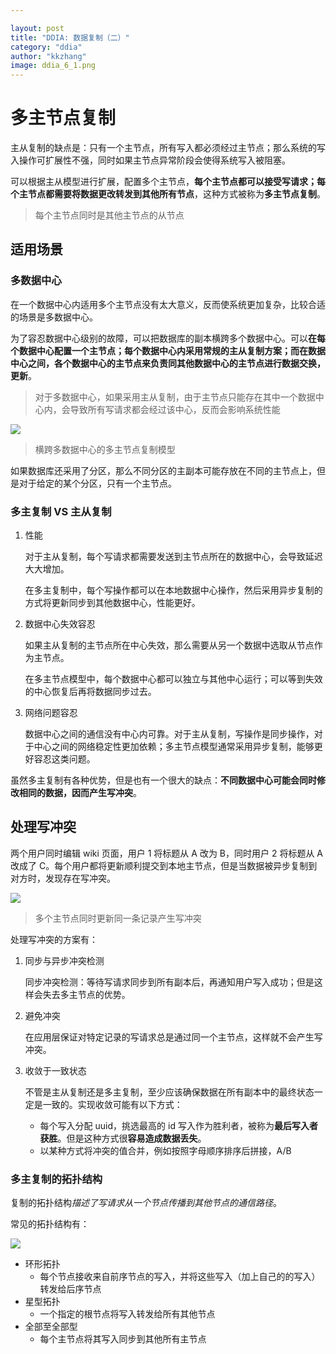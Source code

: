 ```yaml
---

layout: post
title: "DDIA: 数据复制（二）"
category: "ddia"
author: "kkzhang"
image: ddia_6_1.png
---
```


# 多主节点复制

主从复制的缺点是：只有一个主节点，所有写入都必须经过主节点；那么系统的写入操作可扩展性不强，同时如果主节点异常阶段会使得系统写入被阻塞。

可以根据主从模型进行扩展，配置多个主节点，**每个主节点都可以接受写请求；每个主节点都需要将数据更改转发到其他所有节点**，这种方式被称为**多主节点复制**。

> 每个主节点同时是其他主节点的从节点

## 适用场景

### 多数据中心

在一个数据中心内适用多个主节点没有太大意义，反而使系统更加复杂，比较合适的场景是多数据中心。

为了容忍数据中心级别的故障，可以把数据库的副本横跨多个数据中心。可以**在每个数据中心配置一个主节点；每个数据中心内采用常规的主从复制方案；而在数据中心之间，各个数据中心的主节点来负责同其他数据中心的主节点进行数据交换，更新**。

> 对于多数据中心，如果采用主从复制，由于主节点只能存在其中一个数据中心内，会导致所有写请求都会经过该中心，反而会影响系统性能

![]({{site.baseurl}}/images/ddia_6_1.png)

> 横跨多数据中心的多主节点复制模型

如果数据库还采用了分区，那么不同分区的主副本可能存放在不同的主节点上，但是对于给定的某个分区，只有一个主节点。

### 多主复制 VS 主从复制

1. 性能

    对于主从复制，每个写请求都需要发送到主节点所在的数据中心，会导致延迟大大增加。

    在多主复制中，每个写操作都可以在本地数据中心操作，然后采用异步复制的方式将更新同步到其他数据中心，性能更好。

2. 数据中心失效容忍

    如果主从复制的主节点所在中心失效，那么需要从另一个数据中选取从节点作为主节点。

    在多主节点模型中，每个数据中心都可以独立与其他中心运行；可以等到失效的中心恢复后再将数据同步过去。

3. 网络问题容忍

    数据中心之间的通信没有中心内可靠。对于主从复制，写操作是同步操作，对于中心之间的网络稳定性更加依赖；多主节点模型通常采用异步复制，能够更好容忍这类问题。

虽然多主复制有各种优势，但是也有一个很大的缺点：**不同数据中心可能会同时修改相同的数据，因而产生写冲突**。

## 处理写冲突

两个用户同时编辑 wiki 页面，用户 1 将标题从 A 改为 B，同时用户 2 将标题从 A 改成了 C。每个用户都将更新顺利提交到本地主节点，但是当数据被异步复制到对方时，发现存在写冲突。

![]({{site.baseurl}}/images/ddia_6_2.png)

> 多个主节点同时更新同一条记录产生写冲突

处理写冲突的方案有：

1. 同步与异步冲突检测

    同步冲突检测：等待写请求同步到所有副本后，再通知用户写入成功；但是这样会失去多主节点的优势。

2. 避免冲突

    在应用层保证对特定记录的写请求总是通过同一个主节点，这样就不会产生写冲突。

3. 收敛于一致状态

    不管是主从复制还是多主复制，至少应该确保数据在所有副本中的最终状态一定是一致的。实现收敛可能有以下方式：

    - 每个写入分配 uuid，挑选最高的 id 写入作为胜利者，被称为**最后写入者获胜**。但是这种方式很**容易造成数据丢失**。
    - 以某种方式将冲突的值合并，例如按照字母顺序排序后拼接，A/B

### 多主复制的拓扑结构

复制的拓扑结构*描述了写请求从一个节点传播到其他节点的通信路径*。

常见的拓扑结构有：

![]({{site.baseurl}}/images/ddia_6_3.png)

- 环形拓扑
  - 每个节点接收来自前序节点的写入，并将这些写入（加上自己的的写入）转发给后序节点
- 星型拓扑
  - 一个指定的根节点将写入转发给所有其他节点
- 全部至全部型
  - 每个主节点将其写入同步到其他所有主节点